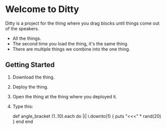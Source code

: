 Welcome to Ditty
================

Ditty is a project for the thing where you drag blocks until things come out of the speakers.

* All the things.
* The second time you load the thing, it's the same thing.
* There are multiple things we combine into the one thing.

Getting Started
---------------

1. Download the thing.
2. Deploy the thing.
3. Open the thing at the thing where you deployed it.
4. Type this:

      def angle_bracket
        (1..10).each do |i|
          i.downto(1) { puts "<<<" * rand(20) }
        end
      end
